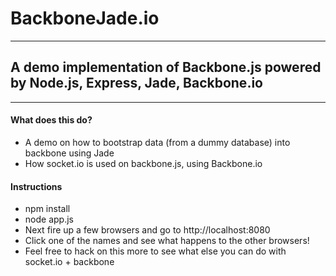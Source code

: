 # BackboneJade.io
---
## A demo implementation of Backbone.js powered by Node.js, Express, Jade, Backbone.io
---
#### What does this do?
* A demo on how to bootstrap data (from a dummy database) into backbone using Jade
* How socket.io is used on backbone.js, using Backbone.io

#### Instructions
* npm install
* node app.js
* Next fire up a few browsers and go to http://localhost:8080
* Click one of the names and see what happens to the other browsers!
* Feel free to hack on this more to see what else you can do with socket.io + backbone